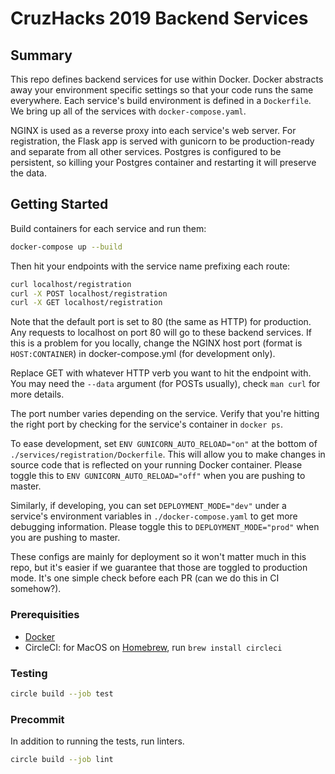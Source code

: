 # CruzHacks 2019 Backend Services

## Summary

This repo defines backend services for use within Docker.  Docker abstracts away your environment specific settings so that your code runs the same everywhere.  Each service's build environment is defined in a `Dockerfile`.  We bring up all of the services with `docker-compose.yaml`.

NGINX is used as a reverse proxy into each service's web server.  For registration, the Flask app is served with gunicorn to be production-ready and separate from all other services.  Postgres is configured to be persistent, so killing your Postgres container and restarting it will preserve the data.

## Getting Started

Build containers for each service and run them:

```bash
docker-compose up --build
```

Then hit your endpoints with the service name prefixing each route:

```bash
curl localhost/registration
curl -X POST localhost/registration
curl -X GET localhost/registration
```

Note that the default port is set to 80 (the same as HTTP) for production.  Any requests to localhost on port 80 will go to these backend services.  If this is a problem for you locally, change the NGINX host port (format is `HOST:CONTAINER`) in docker-compose.yml (for development only).

Replace GET with whatever HTTP verb you want to hit the endpoint with.  You may need the `--data` argument (for POSTs usually), check `man curl` for more details.

The port number varies depending on the service.  Verify that you're hitting the right port by checking for the service's container in `docker ps`. 

To ease development, set `ENV GUNICORN_AUTO_RELOAD="on"` at the bottom of `./services/registration/Dockerfile`.  This will allow you to make changes in source code that is reflected on your running Docker container.  Please toggle this to `ENV GUNICORN_AUTO_RELOAD="off"` when you are pushing to master.

Similarly, if developing, you can set `DEPLOYMENT_MODE="dev"` under a service's environment variables in `./docker-compose.yaml` to get more debugging information.  Please toggle this to `DEPLOYMENT_MODE="prod"` when you are pushing to master.  

These configs are mainly for deployment so it won't matter much in this repo, but it's easier if we guarantee that those are toggled to production mode.  It's one simple check before each PR (can we do this in CI somehow?).

### Prerequisities

- [Docker](https://docs.docker.com/install/#supported-platforms)
- CircleCI: for MacOS on [Homebrew](https://brew.sh/), run `brew install circleci`

### Testing

```bash
circle build --job test
```

### Precommit

In addition to running the tests, run linters.

```bash
circle build --job lint
```
